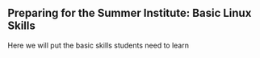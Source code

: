 ## Preparing for the Summer Institute:  Basic Linux Skills

Here we will put the basic skills students need to learn
